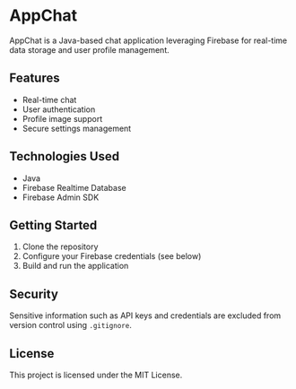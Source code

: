# AppChat

AppChat is a Java-based chat application leveraging Firebase for real-time data storage and user profile management.

## Features
- Real-time chat
- User authentication
- Profile image support
- Secure settings management

## Technologies Used
- Java
- Firebase Realtime Database
- Firebase Admin SDK

## Getting Started
1. Clone the repository
2. Configure your Firebase credentials (see below)
3. Build and run the application

## Security
Sensitive information such as API keys and credentials are excluded from version control using `.gitignore`.

## License
This project is licensed under the MIT License.
